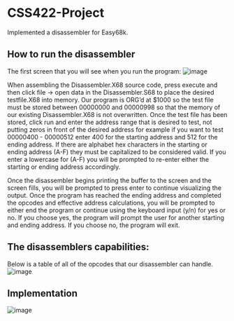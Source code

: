 # CSS422-Project
Implemented a disassembler for Easy68k.

## How to run the disassembler
The first screen that you will see when you run the program:
![image](https://user-images.githubusercontent.com/59902126/130011252-7645548b-3879-4dcd-9ec3-5e38354836cd.png)

When assembling the Disassembler.X68 source code, press execute and then click file -> open 
data in the Disassembler.S68 to place the desired testfile.X68 into memory. Our program is
ORG’d at $1000 so the test file must be stored between 00000000 and 00000998 so that the
memory of our existing Disassembler.X68 is not overwritten. Once the test file has been stored,
click run and enter the address range that is desired to test, not putting zeros in front of the
desired address for example if you want to test 00000400 - 00000512 enter 400 for the starting
address and 512 for the ending address. If there are alphabet hex characters in the starting or
ending address (A-F) they must be capitalized to be considered valid. If you enter a lowercase
for (A-F) you will be prompted to re-enter either the starting or ending address accordingly.

Once the disassembler begins printing the buffer to the screen and the screen fills, you will be
prompted to press enter to continue visualizing the output. Once the program has reached the
ending address and completed the opcodes and effective address calculations, you will be
prompted to either end the program or continue using the keyboard input (y/n) for yes or no. If
you choose yes, the program will prompt the user for another starting and ending address. If you
choose no, the program will exit.

## The disassemblers capabilities:
Below is a table of all of the opcodes that our disassembler can handle.
![image](https://user-images.githubusercontent.com/59902126/130013331-9d1ba984-0bf9-44f8-82dc-a3193bb62fd6.png)


## Implementation
![image](https://user-images.githubusercontent.com/59902126/130013644-1ee76e3b-0d85-4f05-8cc4-327c6134c4bb.png)
